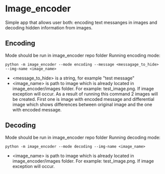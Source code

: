 # Image_encoder
Simple app that allows user both: encoding text messanges in images and decoding hidden information from images.

## Encoding
Mode should be run in image_encoder repo folder
Running encoding mode:
```
python -m image_encoder --mode encoding --message <messagage_to_hide> --img-name <image_name>
```
- <message_to_hide> is a string, for example "test message"
- <image_name> is path to image which is already located in image_encoder/images folder. For example: test_image.png. If image exception will occur.
As a result of running this command 2 images will be created. First one is image with encoded message and differential image which shows differences between original image and the one with encoded message.
## Decoding
Mode should be run in image_encoder repo folder
Running decoding mode:
```
python -m image_encoder --mode decoding --img-name <image_name>
```
- <image_name> is path to image which is already located in image_encoder/images folder. For example: test_image.png. If image exception will occur.

